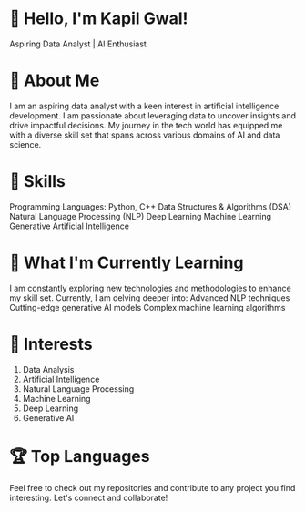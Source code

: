 
# 👋 Hello, I'm Kapil Gwal!
Aspiring Data Analyst | AI Enthusiast


# 🚀 About Me
I am an aspiring data analyst with a keen interest in artificial intelligence development.
I am passionate about leveraging data to uncover insights and drive impactful decisions. 
My journey in the tech world has equipped me with a diverse skill set that spans across various domains of AI and data science.

# 🔧 Skills
Programming Languages: Python, C++
Data Structures & Algorithms (DSA)
Natural Language Processing (NLP)
Deep Learning
Machine Learning
Generative Artificial Intelligence


# 🌱 What I'm Currently Learning
I am constantly exploring new technologies and methodologies to enhance my skill set. Currently, I am delving deeper into:
Advanced NLP techniques
Cutting-edge generative AI models
Complex machine learning algorithms


# 🧠 Interests
1) Data Analysis
2) Artificial Intelligence
3) Natural Language Processing
4) Machine Learning
5) Deep Learning
6) Generative AI
   

# 🏆 Top Languages
Feel free to check out my repositories and contribute to any project you find interesting. Let's connect and collaborate!




